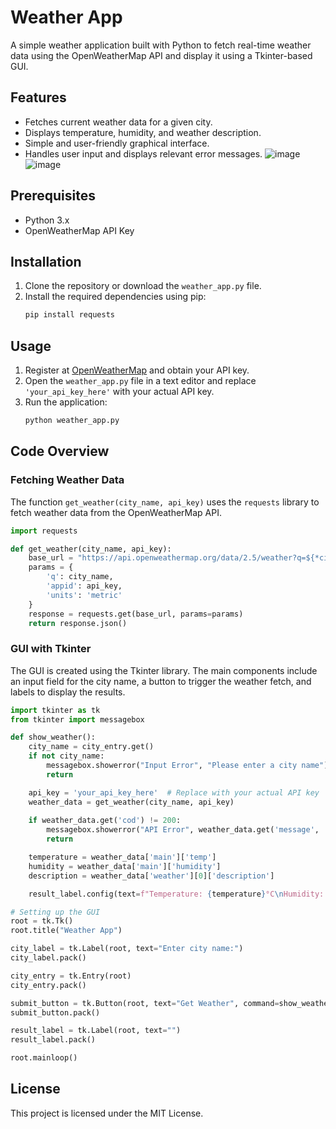 
# Weather App

A simple weather application built with Python to fetch real-time weather data using the OpenWeatherMap API and display it using a Tkinter-based GUI.

## Features

- Fetches current weather data for a given city.
- Displays temperature, humidity, and weather description.
- Simple and user-friendly graphical interface.
- Handles user input and displays relevant error messages.
![image](https://github.com/user-attachments/assets/e3dd3b05-5a71-4248-8af6-deb607127b76)
![image](https://github.com/user-attachments/assets/0188bbdc-c78a-4bcf-8301-5f54dd47e31b)


## Prerequisites

- Python 3.x
- OpenWeatherMap API Key

## Installation

1. Clone the repository or download the `weather_app.py` file.
2. Install the required dependencies using pip:
   ```sh
   pip install requests
   ```

## Usage

1. Register at [OpenWeatherMap](https://openweathermap.org/) and obtain your API key.
2. Open the `weather_app.py` file in a text editor and replace `'your_api_key_here'` with your actual API key.
3. Run the application:
   ```sh
   python weather_app.py
   ```

## Code Overview

### Fetching Weather Data

The function `get_weather(city_name, api_key)` uses the `requests` library to fetch weather data from the OpenWeatherMap API.

```python
import requests

def get_weather(city_name, api_key):
    base_url = "https://api.openweathermap.org/data/2.5/weather?q=${*city_name*}&appid=${*api_key*}&units=metric"
    params = {
        'q': city_name,
        'appid': api_key,
        'units': 'metric'
    }
    response = requests.get(base_url, params=params)
    return response.json()
```

### GUI with Tkinter

The GUI is created using the Tkinter library. The main components include an input field for the city name, a button to trigger the weather fetch, and labels to display the results.

```python
import tkinter as tk
from tkinter import messagebox

def show_weather():
    city_name = city_entry.get()
    if not city_name:
        messagebox.showerror("Input Error", "Please enter a city name")
        return

    api_key = 'your_api_key_here'  # Replace with your actual API key
    weather_data = get_weather(city_name, api_key)
    
    if weather_data.get('cod') != 200:
        messagebox.showerror("API Error", weather_data.get('message', 'Error fetching weather data'))
        return

    temperature = weather_data['main']['temp']
    humidity = weather_data['main']['humidity']
    description = weather_data['weather'][0]['description']

    result_label.config(text=f"Temperature: {temperature}°C\nHumidity: {humidity}%\nDescription: {description}")

# Setting up the GUI
root = tk.Tk()
root.title("Weather App")

city_label = tk.Label(root, text="Enter city name:")
city_label.pack()

city_entry = tk.Entry(root)
city_entry.pack()

submit_button = tk.Button(root, text="Get Weather", command=show_weather)
submit_button.pack()

result_label = tk.Label(root, text="")
result_label.pack()

root.mainloop()
```

## License
This project is licensed under the MIT License.

